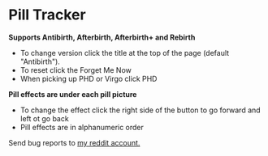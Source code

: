 # Pill Tracker
**Supports Antibirth, Afterbirth, Afterbirth+ and Rebirth**  
+ To change version click the title at the top of the page (default "Antibirth").  
+ To reset click the Forget Me Now
+ When picking up PHD or Virgo click PHD
  
**Pill effects are under each pill picture**
+ To change the effect click the right side of the button to go forward and left ot go back  
+ Pill effects are in alphanumeric order  

Send bug reports to [my reddit account.](https://www.reddit.com/user/firelemons)
